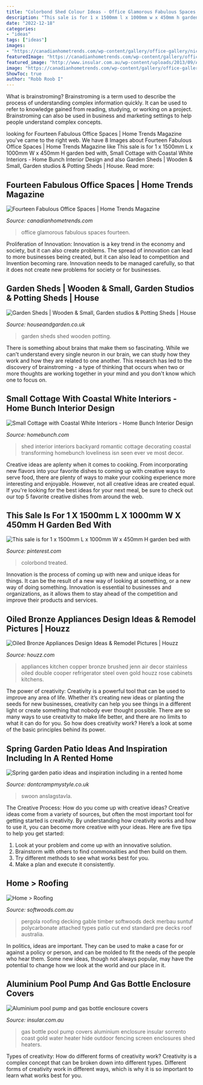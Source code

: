 ```yaml
---
title: "Colorbond Shed Colour Ideas - Office Glamorous Fabulous Spaces Fourteen"
description: "This sale is for 1 x 1500mm l x 1000mm w x 450mm h garden bed with"
date: "2022-12-18"
categories:
- "ideas"
tags: ["ideas"]
images:
- "https://canadianhometrends.com/wp-content/gallery/office-gallery/nicholas.jpg"
featuredImage: "https://canadianhometrends.com/wp-content/gallery/office-gallery/nicholas.jpg"
featured_image: "http://www.insular.com.au/wp-content/uploads/2013/09/Aluminium-Gas-Bottle-Cover-Sorrento-2-.jpg"
image: "https://canadianhometrends.com/wp-content/gallery/office-gallery/nicholas.jpg"
ShowToc: true
author: "Robb Roob I"
---
```



What is brainstroming?
Brainstroming is a term used to describe the process of understanding complex information quickly. It can be used to refer to knowledge gained from reading, studying, or working on a project. Brainstroming can also be used in business and marketing settings to help people understand complex concepts.

	

		
looking for Fourteen Fabulous Office Spaces | Home Trends Magazine you've came to the right web. We have 8 Images about Fourteen Fabulous Office Spaces | Home Trends Magazine like This sale is for 1 x 1500mm L x 1000mm W x 450mm H garden bed with, Small Cottage with Coastal White Interiors - Home Bunch Interior Design and also Garden Sheds | Wooden &amp; Small, Garden studios &amp; Potting Sheds | House. Read more:
		
    
## Fourteen Fabulous Office Spaces | Home Trends Magazine

<img loading=lazy src="https://canadianhometrends.com/wp-content/gallery/office-gallery/nicholas.jpg" onerror="this.onerror=null;this.src='https://tse2.mm.bing.net/th?id=OIP.FnXFDM77ntfYeE9vLTXWUwAAAA&amp;pid=15.1';" alt="Fourteen Fabulous Office Spaces | Home Trends Magazine">

_Source: canadianhometrends.com_

>office glamorous fabulous spaces fourteen. 

	

Proliferation of Innovation:
Innovation is a key trend in the economy and society, but it can also create problems. The spread of innovation can lead to more businesses being created, but it can also lead to competition and Invention becoming rare. Innovation needs to be managed carefully, so that it does not create new problems for society or for businesses.

    
## Garden Sheds | Wooden &amp; Small, Garden Studios &amp; Potting Sheds | House

<img loading=lazy src="https://hg-images.condecdn.net/image/aNbPooQ5GJY/crop/405/f/2851229-house-16may16-pr_b.jpg" onerror="this.onerror=null;this.src='https://tse2.mm.bing.net/th?id=OIP.fWrt03zfbyROyJEDU6GB6AAAAA&amp;pid=15.1';" alt="Garden Sheds | Wooden &amp; Small, Garden studios &amp; Potting Sheds | House">

_Source: houseandgarden.co.uk_

>garden sheds shed wooden potting. 

	

There is something about brains that make them so fascinating. While we can't understand every single neuron in our brain, we can study how they work and how they are related to one another. This research has led to the discovery of brainstroming - a type of thinking that occurs when two or more thoughts are working together in your mind and you don't know which one to focus on.

    
## Small Cottage With Coastal White Interiors - Home Bunch Interior Design

<img loading=lazy src="http://www.homebunch.com/wp-content/uploads/Shed-Interior.-Shed-Interior-Ideas.-Transforming-your-backyard-shed-into-a-romantic-gateway.-Shed-Backyard-ShedInteriors-.jpg" onerror="this.onerror=null;this.src='https://tse1.mm.bing.net/th?id=OIP.7ElZ2Osbq6L6lm5ww5WOIQHaJ4&amp;pid=15.1';" alt="Small Cottage with Coastal White Interiors - Home Bunch Interior Design">

_Source: homebunch.com_

>shed interior interiors backyard romantic cottage decorating coastal transforming homebunch loveliness isn seen ever ve most decor. 

	

Creative ideas are aplenty when it comes to cooking. From incorporating new flavors into your favorite dishes to coming up with creative ways to serve food, there are plenty of ways to make your cooking experience more interesting and enjoyable. However, not all creative ideas are created equal. If you're looking for the best ideas for your next meal, be sure to check out our top 5 favorite creative dishes from around the web.

    
## This Sale Is For 1 X 1500mm L X 1000mm W X 450mm H Garden Bed With

<img loading=lazy src="https://i.pinimg.com/736x/11/00/b1/1100b1ee49ef67a502882b6cbbfe0e67--garden-beds-pine-timber.jpg" onerror="this.onerror=null;this.src='https://tse4.mm.bing.net/th?id=OIP.Hk-X541bfEw_KR5d15xnKwHaEE&amp;pid=15.1';" alt="This sale is for 1 x 1500mm L x 1000mm W x 450mm H garden bed with">

_Source: pinterest.com_

>colorbond treated. 

	

Innovation is the process of coming up with new and unique ideas for things. It can be the result of a new way of looking at something, or a new way of doing something. Innovation is essential to businesses and organizations, as it allows them to stay ahead of the competition and improve their products and services.

    
## Oiled Bronze Appliances Design Ideas &amp; Remodel Pictures | Houzz

<img loading=lazy src="https://st.hzcdn.com/fimgs/4801eca70f30788f_6754-w500-h666-b0-p0--kitchen.jpg" onerror="this.onerror=null;this.src='https://tse1.mm.bing.net/th?id=OIP.OsMgTZRha9HQcLcQSUxhvAHaJ3&amp;pid=15.1';" alt="Oiled Bronze Appliances Design Ideas &amp; Remodel Pictures | Houzz">

_Source: houzz.com_

>appliances kitchen copper bronze brushed jenn air decor stainless oiled double cooper refrigerator steel oven gold houzz rose cabinets kitchens. 

	

The power of creativity:
Creativity is a powerful tool that can be used to improve any area of life. Whether it’s creating new ideas or planting the seeds for new businesses, creativity can help you see things in a different light or create something that nobody ever thought possible. There are so many ways to use creativity to make life better, and there are no limits to what it can do for you. So how does creativity work? Here’s a look at some of the basic principles behind its power.

    
## Spring Garden Patio Ideas And Inspiration Including In A Rented Home

<img loading=lazy src="https://www.dontcrampmystyle.co.uk/wp-content/uploads/2017/04/cosy-garden-patio.jpg" onerror="this.onerror=null;this.src='https://tse4.mm.bing.net/th?id=OIP.cMSc69WibPYyFY0IVqxTVwHaLH&amp;pid=15.1';" alt="Spring garden patio ideas and inspiration including in a rented home">

_Source: dontcrampmystyle.co.uk_

>swoon anslagstavla. 

	

The Creative Process: How do you come up with creative ideas?
Creative ideas come from a variety of sources, but often the most important tool for getting started is creativity. By understanding how creativity works and how to use it, you can become more creative with your ideas. Here are five tips to help you get started: 
1. Look at your problem and come up with an innovative solution.
2. Brainstorm with others to find commonalities and then build on them. 
3. Try different methods to see what works best for you. 
4. Make a plan and execute it consistently. 

    
## Home &gt; Roofing

<img loading=lazy src="https://www.softwoods.com.au/assets/uploads/2013/08/197-Soft.jpg" onerror="this.onerror=null;this.src='https://tse4.mm.bing.net/th?id=OIP.scnOsq-WvrCTICMPUxIs_QHaE7&amp;pid=15.1';" alt="Home &gt; Roofing">

_Source: softwoods.com.au_

>pergola roofing decking gable timber softwoods deck merbau suntuf polycarbonate attached types patio cut end standard pre decks roof australia. 

	

In politics, ideas are important. They can be used to make a case for or against a policy or person, and can be molded to fit the needs of the people who hear them. Some new ideas, though not always popular, may have the potential to change how we look at the world and our place in it.

    
## Aluminium Pool Pump And Gas Bottle Enclosure Covers

<img loading=lazy src="http://www.insular.com.au/wp-content/uploads/2013/09/Aluminium-Gas-Bottle-Cover-Sorrento-2-.jpg" onerror="this.onerror=null;this.src='https://tse2.mm.bing.net/th?id=OIP.Om-SDfd5a6psJjXHZa5ingHaJ4&amp;pid=15.1';" alt="Aluminium pool pump and gas bottle enclosure covers">

_Source: insular.com.au_

>gas bottle pool pump covers aluminium enclosure insular sorrento coast gold water heater hide outdoor fencing screen enclosures shed heaters. 

	

Types of creativity: How do different forms of creativity work?
Creativity is a complex concept that can be broken down into different types. Different forms of creativity work in different ways, which is why it is so important to learn what works best for you.

